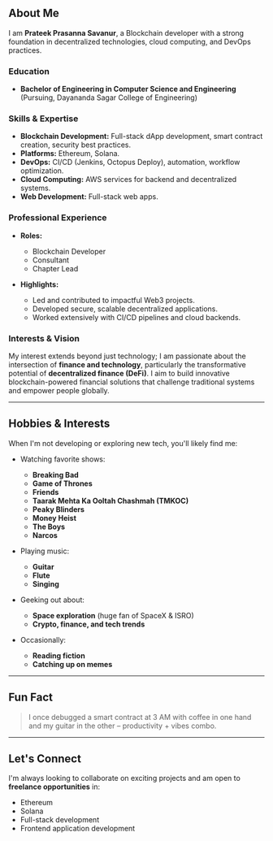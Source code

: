 ## About Me

I am **Prateek Prasanna Savanur**, a Blockchain developer with a strong foundation in decentralized technologies, cloud computing, and DevOps practices.

### Education

- **Bachelor of Engineering in Computer Science and Engineering**
  (Pursuing, Dayananda Sagar College of Engineering)

### Skills & Expertise

- **Blockchain Development:** Full-stack dApp development, smart contract creation, security best practices.
- **Platforms:** Ethereum, Solana.
- **DevOps:** CI/CD (Jenkins, Octopus Deploy), automation, workflow optimization.
- **Cloud Computing:** AWS services for backend and decentralized systems.
- **Web Development:** Full-stack web apps.

### Professional Experience

- **Roles:**

  - Blockchain Developer
  - Consultant
  - Chapter Lead

- **Highlights:**

  - Led and contributed to impactful Web3 projects.
  - Developed secure, scalable decentralized applications.
  - Worked extensively with CI/CD pipelines and cloud backends.

### Interests & Vision

My interest extends beyond just technology; I am passionate about the intersection of **finance and technology**, particularly the transformative potential of **decentralized finance (DeFi)**. I aim to build innovative blockchain-powered financial solutions that challenge traditional systems and empower people globally.

---

## Hobbies & Interests

When I'm not developing or exploring new tech, you'll likely find me:

- Watching favorite shows:

  - **Breaking Bad**
  - **Game of Thrones**
  - **Friends**
  - **Taarak Mehta Ka Ooltah Chashmah (TMKOC)**
  - **Peaky Blinders**
  - **Money Heist**
  - **The Boys**
  - **Narcos**

- Playing music:

  - **Guitar**
  - **Flute**
  - **Singing**

- Geeking out about:

  - **Space exploration** (huge fan of SpaceX & ISRO)
  - **Crypto, finance, and tech trends**

- Occasionally:

  - **Reading fiction**
  - **Catching up on memes**

---

## Fun Fact

> I once debugged a smart contract at 3 AM with coffee in one hand and my guitar in the other – productivity + vibes combo.

---

## Let's Connect

I'm always looking to collaborate on exciting projects and am open to **freelance opportunities** in:

- Ethereum
- Solana
- Full-stack development
- Frontend application development
